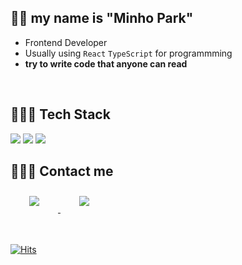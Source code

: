 ## 👋🏻 my name is **"Minho Park"**

- Frontend Developer
- Usually using `React` `TypeScript` for programmming
- **try to write code that anyone can read** 

<br>

## 👩🏻‍💻 Tech Stack 

<p>
    <img src="https://img.shields.io/badge/Typescript-3178C6?style=flat-square&logo=typescript&logoColor=white"/>
    <img src="https://img.shields.io/badge/React-61DAFB?style=flat-square&logo=react&logoColor=white"/>
    <img src="https://img.shields.io/badge/Next.js-black?style=flat-square&logo=next.js&logoColor=white"/>
</p>

## 🙋🏻‍♀️ Contact me

<div>
    <a href="https://velog.io/@kennys">
        <img 
            src="https://img.shields.io/badge/velog-11B48A?style=for-the-badge&logo=velog&logoColor=white"
            style="height: auto; margin-left: 20px; margin-right: 20px; padding: 10px;"/>
    </a>
    <a href="https://www.linkedin.com/in/minho5042">
        <img 
            src="https://img.shields.io/badge/linkedin-0A66C2?style=for-the-badge&logo=linkedin&logoColor=white" style="height: auto; margin-left: 20px; margin-right: 20px; padding: 10px;"/>
    </a>
</div>

<br>
<br>

[![Hits](https://hits.seeyoufarm.com/api/count/incr/badge.svg?url=https%3A%2F%2Fgithub.com%2Fpmhxhsj&count_bg=%2379C83D&title_bg=%23555555&icon=&icon_color=%23E7E7E7&title=hits&edge_flat=false)](https://hits.seeyoufarm.com)
